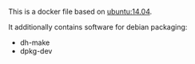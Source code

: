 This is a docker file based on [ubuntu:14.04](https://hub.docker.com/_/ubuntu/). 

It additionally contains software for debian packaging:
- dh-make
- dpkg-dev  
